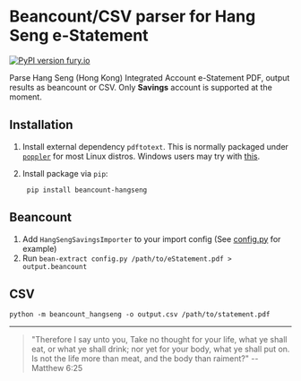 # Beancount/CSV parser for Hang Seng e-Statement

[![PyPI version fury.io](https://badge.fury.io/py/beancount-hangseng.svg)](https://pypi.python.org/pypi/beancount-hangseng/)

Parse Hang Seng (Hong Kong) Integrated Account e-Statement PDF, output results
as beancount or CSV. Only **Savings** account is supported at the moment.

## Installation

1. Install external dependency `pdftotext`. This is normally packaged under
   [`poppler`](https://poppler.freedesktop.org/) for most Linux distros. Windows
   users may try with
   [this](https://github.com/jalan/pdftotext/issues/16#issuecomment-399963100).

2. Install package via `pip`:

        pip install beancount-hangseng

## Beancount

1.  Add `HangSengSavingsImporter` to your import config (See
    [config.py](https://github.com/yiufung/beancount-hangseng/blob/master/config.py)
    for example)
2.  Run `bean-extract config.py /path/to/eStatement.pdf > output.beancount`

## CSV

    python -m beancount_hangseng -o output.csv /path/to/statement.pdf

---

>  "Therefore I say unto you, Take no thought for your life, what ye shall eat,
>  or what ye shall drink; nor yet for your body, what ye shall put on. Is not
>  the life more than meat, and the body than raiment?" -- Matthew 6:25
